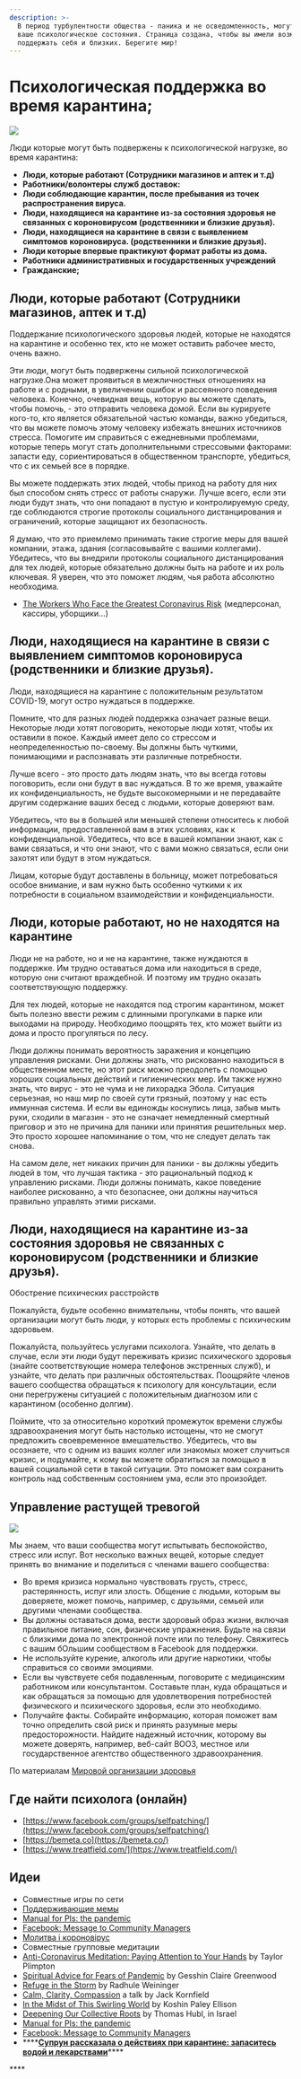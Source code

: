 ```yaml
---
description: >-
  В период турбулентности общества - паника и не осведомленность, могут ухудшить
  ваше психологическое состояния. Страница создана, чтобы вы имели возможность
  поддержать себя и близких. Берегите мир!
---
```


# Психологическая поддержка во время карантина;



![](../.gitbook/assets/giphy.gif)

Люди которые могут быть подвержены к психологической нагрузке, во время карантина: 

* **Люди, которые работают \(Сотрудники магазинов и аптек и т.д\)**
* **Работники/волонтеры служб доставок:** 
* **Люди соблюдающие карантин, после пребывания из точек распространения вируса.**
* **Люди, находящиеся на карантине из-за состояния здоровья не связанных с короновирусом \(родственники и близкие друзья\).**
* **Люди, находящиеся на карантине в связи с выявлением симптомов короновируса. \(родственники и близкие друзья\).**
* **Люди которые впервые практикуют формат работы из дома.** 
* **Работники административных и государственных учреждений** 
* **Гражданские;** 

## Люди, которые работают \(Сотрудники магазинов, аптек и т.д\)

Поддержание психологического здоровья людей, которые не находятся на карантине и особенно тех, кто не может оставить рабочее место, очень важно. 

Эти люди, могут быть подвержены сильной психологической нагрузке.Она может проявиться в межличностных отношениях на работе и с родными, в увеличении ошибок и рассеянного поведения человека. Конечно, очевидная вещь, которую вы можете сделать, чтобы помочь, - это отправить человека домой. Если вы курируете кого-то, кто является обязательной частью команды, важно убедиться, что вы можете помочь этому человеку избежать внешних источников стресса. Помогите им справиться с ежедневными проблемами, которые теперь могут стать дополнительными стрессовыми факторами: запасти еду, сориентироваться в общественном транспорте, убедиться, что с их семьей все в порядке. 

Вы можете поддержать этих людей, чтобы приход на работу для них был способом снять стресс от работы снаружи. Лучше всего, если эти люди будут знать, что они попадают в пустую и контролируемую среду, где соблюдаются строгие протоколы социального дистанцирования и ограничений, которые защищают их безопасность. 

Я думаю, что это  приемлемо принимать такие строгие меры для вашей компании, этажа, здания \(согласовывайте с вашими коллегами\). Убедитесь, что вы внедрили протоколы социального дистанцирования для тех людей, которые обязательно должны быть на работе и их роль ключевая. Я уверен, что это поможет людям, чья работа абсолютно необходима.

* [The Workers Who Face the Greatest Coronavirus Risk](https://www.nytimes.com/interactive/2020/03/15/business/economy/coronavirus-worker-risk.html) \(медперсонал, кассиры, уборщики...\)



## Люди, находящиеся на карантине в связи с выявлением симптомов короновируса \(родственники и близкие друзья\).

Люди, находящиеся на карантине с положительным результатом COVID-19,  могут остро нуждаться в поддержке. 

Помните, что для разных людей поддержка означает разные вещи. Некоторые люди хотят поговорить, некоторые люди хотят, чтобы их  оставили в покое. Каждый имеет дело со стрессом и неопределенностью по-своему. Вы должны быть чуткими, понимающими и распознавать эти различные потребности. 

Лучше всего -  это просто дать людям знать, что вы всегда готовы поговорить, если они будут в вас нуждаться. В то же время, уважайте их конфиденциальность, не будьте высокомерными и не передавайте другим содержание ваших бесед с людьми, которые доверяют вам.

Убедитесь, что вы в большей или меньшей степени относитесь к любой информации, предоставленной вам в этих условиях, как к конфиденциальной. Убедитесь, что все в вашей компании знают, как с вами связаться, и что они знают, что с вами можно связаться, если они захотят или будут в этом нуждаться. 

Лицам, которые будут доставлены в больницу, может потребоваться особое  внимание, и вам нужно быть особенно чуткими к их потребности в социальном взаимодействии  и конфиденциальности.

## Люди, которые работают, но не находятся на карантине

Люди не на работе, но и не на карантине, также нуждаются в поддержке. Им трудно оставаться дома или находиться в среде, которую они считают враждебной. И поэтому им трудно оказать соответствующую поддержку. 

Для тех людей, которые не находятся под строгим карантином, может быть полезно ввести режим с длинными прогулками в парке или выходами на природу. Необходимо поощрять тех, кто может выйти из дома и просто прогуляться по лесу. 

Люди должны понимать вероятность заражения и концепцию управления рисками. Они должны знать, что рискованно находиться в общественном месте, но этот риск можно преодолеть с помощью хороших социальных действий и гигиенических мер. Им также нужно знать, что вирус - это не чума и не лихорадка Эбола. Ситуация серьезная, но наш мир по своей сути грязный, поэтому у нас есть иммунная система. И если вы единожды  коснулись лица, забыв мыть руки, сходили в магазин - это не означает немедленный смертный приговор и это не причина для паники или принятия решительных мер. Это просто хорошее напоминание о том, что не следует делать так снова. 

На самом деле, нет никаких причин для паники - вы должны убедить людей в том, что лучшая тактика - это рациональный подход к управлению рисками. Люди должны понимать, какое поведение наиболее рискованно, а что безопаснее, они должны научиться правильно управлять этими рисками.

## 

## **Люди, находящиеся на карантине из-за состояния здоровья не связанных с короновирусом \(родственники и близкие друзья\).**

Обострение психических расстройств

Пожалуйста, будьте особенно внимательны, чтобы понять, что вашей организации могут быть люди, у  которых есть проблемы с психическим здоровьем. 

Пожалуйста, пользуйтесь услугами психолога. Узнайте, что делать в случае, если эти люди будут переживать кризис психического здоровья \(знайте соответствующие номера телефонов экстренных служб\), и узнайте, что делать при различных обстоятельствах. Поощряйте членов вашего сообщества обращаться к психологу для консультации, если они перегружены ситуацией с положительным диагнозом или с карантином \(особенно долгим\). 

Поймите, что за относительно короткий промежуток времени службы здравоохранения могут быть настолько истощены, что не смогут предложить своевременное вмешательство. Убедитесь, что вы осознаете, что с одним из ваших коллег или знакомых может случиться кризис, и подумайте, к кому вы можете обратиться за помощью в вашей социальной сети в такой ситуации. Это поможет вам сохранить контроль над собственным состоянием ума, если это произойдет.

## Управление растущей тревогой

![](../.gitbook/assets/image.png)

Мы знаем, что ваши сообщества могут испытывать беспокойство, стресс или испуг. Вот несколько важных вещей, которые следует принять во внимание и поделиться с членами вашего сообщества:

* Во время кризиса нормально чувствовать грусть, стресс, растерянность, испуг или злость. Общение с людьми, которым вы доверяете, может помочь, например, с друзьями, семьей или другими членами сообщества.
* Вы должны оставаться дома, вести здоровый образ жизни, включая правильное питание, сон, физические упражнения. Будьте на связи с близкими дома по электронной почте или по телефону. Свяжитесь с вашим бОльшим сообществом в  Facebook для поддержки.
* Не используйте курение, алкоголь или другие наркотики, чтобы справиться со своими эмоциями.
* Если вы чувствуете себя подавленным, поговорите с медицинским работником или консультантом. Составьте план, куда обращаться и как обращаться за помощью для удовлетворения потребностей физического и психического здоровья, если это необходимо.
* Получайте факты. Собирайте информацию, которая поможет вам точно определить свой риск и принять разумные меры предосторожности. Найдите надежный источник, которому вы можете доверять, например, веб-сайт ВООЗ,  местное или государственное агентство общественного здравоохранения.

По материалам [Мировой организации здоровья](https://www.epi-win.com/all-resources/coping-with-stress-during-the-covid-19-outbreak?fbclid=IwAR3tvREa9NOt0zWswh9aReawfbRsrpiXje0y7oRMx4ZlNySRD-da3ScO-88)

## Где найти психолога \(онлайн\)

* [https://www.facebook.com/groups/selfpatching/](https://www.facebook.com/groups/selfpatching/)
* [https://bemeta.co](https://bemeta.co/)
* [https://www.treatfield.com/](https://www.treatfield.com/)

## Идеи

* Совместные игры по сети
* [Поддерживающие мемы](https://www.facebook.com/groups/coronavirus.memes)
* [Manual for PIs: the pandemic](https://docs.google.com/document/d/1X9QS8CCJ_oVxIaX_ChOzlrgfz_CY2xGipwgSFhyVfME/mobilebasic?usp=gmail_thread)
* [Facebook: Message to Community Managers](https://www.facebook.com/community/whats-new/communities-health-information-coronavirus/)
* [Молитва і короновірус](https://youtu.be/4r73P6IEQhU)
* Совместные групповые медитации
* [Anti-Coronavirus Meditation: Paying Attention to Your Hands](https://tricycle.org/trikedaily/coronavirus-meditations/#taylorplimpton) by Taylor Plimpton
* [Spiritual Advice for Fears of Pandemic](https://tricycle.org/trikedaily/coronavirus-meditations/#gesshinclairegreenwood) by Gesshin Claire Greenwood
* [Refuge in the Storm](https://tricycle.org/trikedaily/coronavirus-meditations/#radhuleweininger) by Radhule Weininger
* [Calm, Clarity, Compassion](https://tricycle.org/trikedaily/coronavirus-meditations/#jackkornfield) a talk by Jack Kornfield 
* [In the Midst of This Swirling World](https://tricycle.org/trikedaily/coronavirus-meditations/#koshinpaleyellison) by Koshin Paley Ellison
* [Deepening Our Collective Roots](https://tricycle.org/trikedaily/coronavirus-meditations/#thomashubl) by Thomas Hubl, in Israel
* [Manual for PIs: the pandemic](https://docs.google.com/document/d/1X9QS8CCJ_oVxIaX_ChOzlrgfz_CY2xGipwgSFhyVfME/mobilebasic?usp=gmail_thread)
* [Facebook: Message to Community Managers](https://www.facebook.com/community/whats-new/communities-health-information-coronavirus/)
* \*\*\*\*[**Супрун рассказала о действиях при карантине: запаситесь водой и лекарствами**](https://www.rbc.ua/rus/styler/suprun-rasskazala-vesti-sebya-vremya-karantina-1584020882.html)\*\*\*\*

\*\*\*\*



